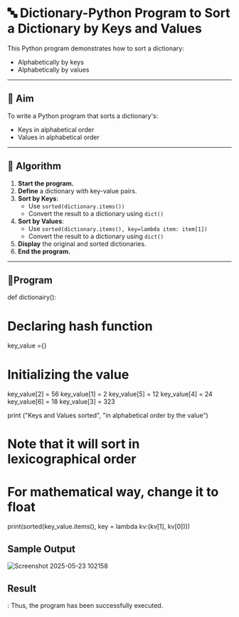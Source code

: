 # 🔤 Dictionary-Python Program to Sort a Dictionary by Keys and Values

This Python program demonstrates how to sort a dictionary:
- Alphabetically by keys
- Alphabetically by values

---

## 🎯 Aim

To write a Python program that sorts a dictionary's:
- Keys in alphabetical order
- Values in alphabetical order

---

## 🧠 Algorithm

1. **Start the program.**
2. **Define** a dictionary with key-value pairs.
3. **Sort by Keys**:
   - Use `sorted(dictionary.items())`
   - Convert the result to a dictionary using `dict()`
4. **Sort by Values**:
   - Use `sorted(dictionary.items(), key=lambda item: item[1])`
   - Convert the result to a dictionary using `dict()`
5. **Display** the original and sorted dictionaries.
6. **End the program.**

---

## 🧪Program
def dictionairy():
# Declaring hash function 
key_value ={} 
 
# Initializing the value
key_value[2] = 56 
key_value[1] = 2
key_value[5] = 12
key_value[4] = 24
key_value[6] = 18 
key_value[3] = 323
 
print ("Keys and Values sorted",
 "in alphabetical order by the value")
 
# Note that it will sort in lexicographical order
# For mathematical way, change it to float
print(sorted(key_value.items(), key =
 lambda kv:(kv[1], kv[0])))

## Sample Output

![Screenshot 2025-05-23 102158](https://github.com/user-attachments/assets/47b60f36-cada-431f-b281-09c0739c6a1e)

## Result

: Thus, the program has been successfully executed.
